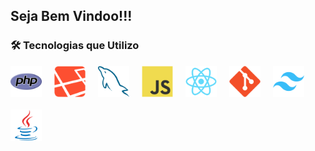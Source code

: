 ## Seja Bem Vindoo!!!

### 🛠️ Tecnologias que Utilizo

<div style="display: flex; flex-wrap: wrap; gap: 20px;">
    <img src="https://raw.githubusercontent.com/devicons/devicon/master/icons/php/php-original.svg" alt="PHP" width="50" height="50" />
    <img src="https://raw.githubusercontent.com/devicons/devicon/master/icons/laravel/laravel-plain.svg" alt="Laravel" width="50" height="50" />
    <img src="https://raw.githubusercontent.com/devicons/devicon/master/icons/mysql/mysql-original.svg" alt="MySQL" width="50" height="50" />
    <img src="https://raw.githubusercontent.com/devicons/devicon/master/icons/javascript/javascript-original.svg" alt="JavaScript" width="50" height="50" />
    <img src="https://raw.githubusercontent.com/devicons/devicon/master/icons/react/react-original.svg" alt="React" width="50" height="50" />
    <img src="https://raw.githubusercontent.com/devicons/devicon/master/icons/git/git-original.svg" alt="Git" width="50" height="50" />
    <img src="https://raw.githubusercontent.com/devicons/devicon/master/icons/tailwindcss/tailwindcss-plain.svg" alt="Tailwind CSS" width="50" height="50" />
    <img src="https://raw.githubusercontent.com/devicons/devicon/master/icons/java/java-original.svg" alt="Java" width="50" height="50" />
</div>

